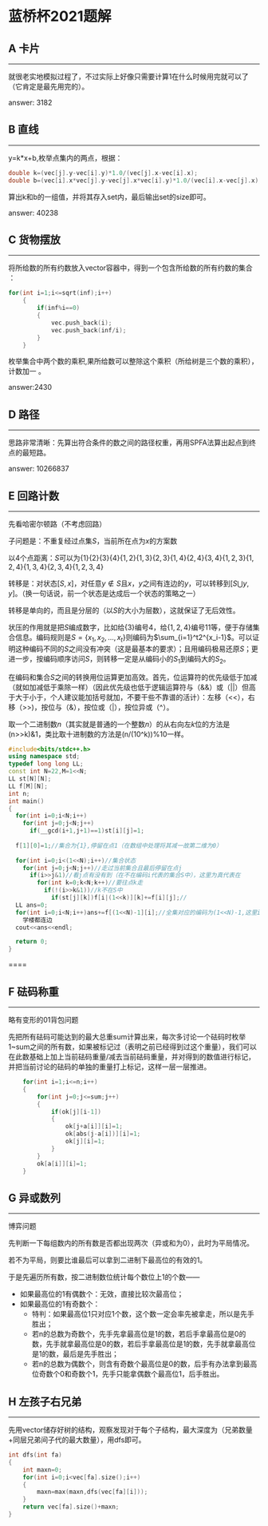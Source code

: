 # 蓝桥杯2021题解



## A 卡片

---

就很老实地模拟过程了，不过实际上好像只需要计算1在什么时候用完就可以了（它肯定是最先用完的）。

answer: 3182



## B 直线

---

y=k*x+b,枚举点集内的两点，根据：

```c++
double k=(vec[j].y-vec[i].y)*1.0/(vec[j].x-vec[i].x);
double b=(vec[i].x*vec[j].y-vec[j].x*vec[i].y)*1.0/(vec[i].x-vec[j].x);
```

算出k和b的一组值，并将其存入set内，最后输出set的size即可。

answer: 40238



## C 货物摆放

---

将所给数的所有约数放入vector容器中，得到一个包含所给数的所有约数的集合 ：

```c++
for(int i=1;i<=sqrt(inf);i++)
	{
		if(inf%i==0)
		{
			vec.push_back(i);
			vec.push_back(inf/i);
		}
	}
```

枚举集合中两个数的乘积,果所给数可以整除这个乘积（所给树是三个数的乘积），计数加一 。

answer:2430



## D 路径

---

思路非常清晰：先算出符合条件的数之间的路径权重，再用SPFA法算出起点到终点的最短路。

answer: 10266837



## E 回路计数

---

先看哈密尔顿路（不考虑回路）

子问题是：不重复经过点集$S$，当前所在点为$x$的方案数

以4个点距离：$S$可以为$\{1\}$$\{2\}$$\{3\}$$\{4\}$$\{1,2\}$$\{1,3\}$$\{2,3\}$$\{1,4\}$$\{2,4\}$$\{3,4\}$$\{1,2,3\}$$\{1,2,4\}$$\{1,3,4\}$$\{2,3,4\}$$\{1,2,3,4\}$

转移是：对状态$[S,x]$，对任意$y \notin S$且$x$，$y$之间有连边的$y$，可以转移到$[S\bigcup y,y]$。（换一句话说，前一个状态是达成后一个状态的策略之一）

转移是单向的，而且是分层的（以$S$的大小为层数），这就保证了无后效性。

状压的作用就是把$S$编成数字，比如给$\{3\}$编号$4$，给$\{1,2,4\}$编号$11$等，便于存储集合信息。编码规则是$S=\{x_1,x_2,\dots,x_t\}$则编码为$\sum_{i=1}^t2^{x_i-1}$。可以证明这种编码不同的$S$之间没有冲突（这是最基本的要求）；且用编码极易还原$S$；更进一步，按编码顺序访问$S$，则转移一定是从编码小的$S_1$到编码大的$S_2$。

在编码和集合$S$之间的转换用位运算更加高效。首先，位运算符的优先级低于加减（就如加减低于乘除一样）（因此优先级也低于逻辑运算符与（&&）或（||）但高于大于小于，个人建议能加括号就加，不要干些不靠谱的活计）：左移（<<），右移（>>)，按位与（&），按位或（|），按位异或（^）。

取一个二进制数$n$（其实就是普通的一个整数$n$）的从右向左$k$位的方法是(n>>k)&1，类比取十进制数的方法是(n/(10^k))%10一样。

```c++
#include<bits/stdc++.h>
using namespace std;
typedef long long LL;
const int N=22,M=1<<N;
LL st[N][N];
LL f[M][N];
int n;
int main()
{
  for(int i=0;i<N;i++)
    for(int j=0;j<N;j++)
      if(__gcd(i+1,j+1)==1)st[i][j]=1;
      
  f[1][0]=1;//集合为{1},停留在点1（在数组中处理将其减一故第二维为0）
  
  for(int i=0;i<(1<<N);i++)//集合状态
    for(int j=0;j<N;j++)//走过当前集合且最后停留在点j
      if(i>>j&1)//看j点有没有到（在不在编码i代表的集合S中），这里为真代表在
        for(int k=0;k<N;k++)//要往点k走
          if(!(i>>k&1))//k不在S中
          	if(st[j][k])f[i|(1<<k)][k]+=f[i][j];//
  LL ans=0;
  for(int i=0;i<N;i++)ans+=f[(1<<N)-1][i];//全集对应的编码为(1<<N)-1,这里i全循环一遍是因为教学楼1和所有教
    学楼都连边
  cout<<ans<<endl;

  return 0;
}
```

====

## F 砝码称重

---

略有变形的01背包问题

先把所有砝码可能达到的最大总重sum计算出来，每次多讨论一个砝码时枚举1~sum之间的所有数，如果被标记过（表明之前已经得到过这个重量），我们可以在此数基础上加上当前砝码重量/减去当前砝码重量，并对得到的数值进行标记，并把当前讨论的砝码的单独的重量打上标记，这样一层一层推进。

```c++
	for(int i=1;i<=n;i++)
	{
		for(int j=0;j<=sum;j++)
		{
			if(ok[j][i-1])
			{
				ok[j+a[i]][i]=1;
				ok[abs(j-a[i])][i]=1;
				ok[j][i]=1;
			}
		}
		ok[a[i]][i]=1;
	}
```



## G 异或数列

---

博弈问题

先判断一下每组数内的所有数是否都出现两次（异或和为0），此时为平局情况。

若不为平局，则要比谁最后可以拿到二进制下最高位的有效的1。

于是先遍历所有数，按二进制数位统计每个数位上1的个数——

- 如果最高位的1有偶数个：无效，直接比较次最高位；
- 如果最高位的1有奇数个：
  - 特判：如果最高位1只对应1个数，这个数一定会率先被拿走，所以是先手胜出；
  - 若n的总数为奇数个，先手先拿最高位是1的数，若后手拿最高位是0的数，先手就拿最高位是0的数，若后手拿最高位是1的数，先手就拿最高位是1的数，最后是先手胜出；
  - 若n的总数为偶数个，则含有奇数个最高位是0的数，后手有办法拿到最高位奇数个0和奇数个1，先手只能拿偶数个最高位1，后手胜出。



## H 左孩子右兄弟

---

先用vector储存好树的结构，观察发现对于每个子结构，最大深度为（兄弟数量+同层兄弟间子代的最大数量），用dfs即可。

```C++
int dfs(int fa)
{
	int maxn=0;
	for(int i=0;i<vec[fa].size();i++)
	{
		maxn=max(maxn,dfs(vec[fa][i]));
	}
	return vec[fa].size()+maxn;
}
```

